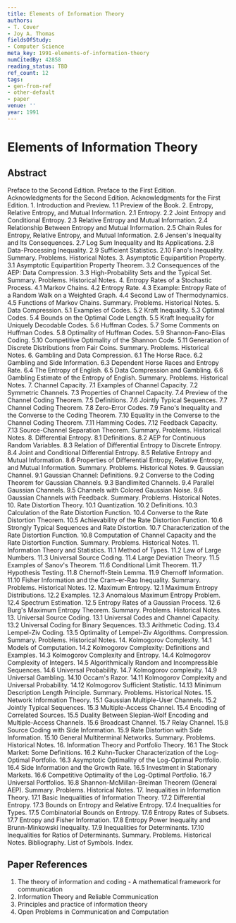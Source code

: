 ```yaml
---
title: Elements of Information Theory
authors:
- T. Cover
- Joy A. Thomas
fieldsOfStudy:
- Computer Science
meta_key: 1991-elements-of-information-theory
numCitedBy: 42858
reading_status: TBD
ref_count: 12
tags:
- gen-from-ref
- other-default
- paper
venue: ''
year: 1991
---
```


# Elements of Information Theory

## Abstract

Preface to the Second Edition. Preface to the First Edition. Acknowledgments for the Second Edition. Acknowledgments for the First Edition. 1. Introduction and Preview. 1.1 Preview of the Book. 2. Entropy, Relative Entropy, and Mutual Information. 2.1 Entropy. 2.2 Joint Entropy and Conditional Entropy. 2.3 Relative Entropy and Mutual Information. 2.4 Relationship Between Entropy and Mutual Information. 2.5 Chain Rules for Entropy, Relative Entropy, and Mutual Information. 2.6 Jensen's Inequality and Its Consequences. 2.7 Log Sum Inequality and Its Applications. 2.8 Data-Processing Inequality. 2.9 Sufficient Statistics. 2.10 Fano's Inequality. Summary. Problems. Historical Notes. 3. Asymptotic Equipartition Property. 3.1 Asymptotic Equipartition Property Theorem. 3.2 Consequences of the AEP: Data Compression. 3.3 High-Probability Sets and the Typical Set. Summary. Problems. Historical Notes. 4. Entropy Rates of a Stochastic Process. 4.1 Markov Chains. 4.2 Entropy Rate. 4.3 Example: Entropy Rate of a Random Walk on a Weighted Graph. 4.4 Second Law of Thermodynamics. 4.5 Functions of Markov Chains. Summary. Problems. Historical Notes. 5. Data Compression. 5.1 Examples of Codes. 5.2 Kraft Inequality. 5.3 Optimal Codes. 5.4 Bounds on the Optimal Code Length. 5.5 Kraft Inequality for Uniquely Decodable Codes. 5.6 Huffman Codes. 5.7 Some Comments on Huffman Codes. 5.8 Optimality of Huffman Codes. 5.9 Shannon-Fano-Elias Coding. 5.10 Competitive Optimality of the Shannon Code. 5.11 Generation of Discrete Distributions from Fair Coins. Summary. Problems. Historical Notes. 6. Gambling and Data Compression. 6.1 The Horse Race. 6.2 Gambling and Side Information. 6.3 Dependent Horse Races and Entropy Rate. 6.4 The Entropy of English. 6.5 Data Compression and Gambling. 6.6 Gambling Estimate of the Entropy of English. Summary. Problems. Historical Notes. 7. Channel Capacity. 7.1 Examples of Channel Capacity. 7.2 Symmetric Channels. 7.3 Properties of Channel Capacity. 7.4 Preview of the Channel Coding Theorem. 7.5 Definitions. 7.6 Jointly Typical Sequences. 7.7 Channel Coding Theorem. 7.8 Zero-Error Codes. 7.9 Fano's Inequality and the Converse to the Coding Theorem. 7.10 Equality in the Converse to the Channel Coding Theorem. 7.11 Hamming Codes. 7.12 Feedback Capacity. 7.13 Source-Channel Separation Theorem. Summary. Problems. Historical Notes. 8. Differential Entropy. 8.1 Definitions. 8.2 AEP for Continuous Random Variables. 8.3 Relation of Differential Entropy to Discrete Entropy. 8.4 Joint and Conditional Differential Entropy. 8.5 Relative Entropy and Mutual Information. 8.6 Properties of Differential Entropy, Relative Entropy, and Mutual Information. Summary. Problems. Historical Notes. 9. Gaussian Channel. 9.1 Gaussian Channel: Definitions. 9.2 Converse to the Coding Theorem for Gaussian Channels. 9.3 Bandlimited Channels. 9.4 Parallel Gaussian Channels. 9.5 Channels with Colored Gaussian Noise. 9.6 Gaussian Channels with Feedback. Summary. Problems. Historical Notes. 10. Rate Distortion Theory. 10.1 Quantization. 10.2 Definitions. 10.3 Calculation of the Rate Distortion Function. 10.4 Converse to the Rate Distortion Theorem. 10.5 Achievability of the Rate Distortion Function. 10.6 Strongly Typical Sequences and Rate Distortion. 10.7 Characterization of the Rate Distortion Function. 10.8 Computation of Channel Capacity and the Rate Distortion Function. Summary. Problems. Historical Notes. 11. Information Theory and Statistics. 11.1 Method of Types. 11.2 Law of Large Numbers. 11.3 Universal Source Coding. 11.4 Large Deviation Theory. 11.5 Examples of Sanov's Theorem. 11.6 Conditional Limit Theorem. 11.7 Hypothesis Testing. 11.8 Chernoff-Stein Lemma. 11.9 Chernoff Information. 11.10 Fisher Information and the Cram-er-Rao Inequality. Summary. Problems. Historical Notes. 12. Maximum Entropy. 12.1 Maximum Entropy Distributions. 12.2 Examples. 12.3 Anomalous Maximum Entropy Problem. 12.4 Spectrum Estimation. 12.5 Entropy Rates of a Gaussian Process. 12.6 Burg's Maximum Entropy Theorem. Summary. Problems. Historical Notes. 13. Universal Source Coding. 13.1 Universal Codes and Channel Capacity. 13.2 Universal Coding for Binary Sequences. 13.3 Arithmetic Coding. 13.4 Lempel-Ziv Coding. 13.5 Optimality of Lempel-Ziv Algorithms. Compression. Summary. Problems. Historical Notes. 14. Kolmogorov Complexity. 14.1 Models of Computation. 14.2 Kolmogorov Complexity: Definitions and Examples. 14.3 Kolmogorov Complexity and Entropy. 14.4 Kolmogorov Complexity of Integers. 14.5 Algorithmically Random and Incompressible Sequences. 14.6 Universal Probability. 14.7 Kolmogorov complexity. 14.9 Universal Gambling. 14.10 Occam's Razor. 14.11 Kolmogorov Complexity and Universal Probability. 14.12 Kolmogorov Sufficient Statistic. 14.13 Minimum Description Length Principle. Summary. Problems. Historical Notes. 15. Network Information Theory. 15.1 Gaussian Multiple-User Channels. 15.2 Jointly Typical Sequences. 15.3 Multiple-Access Channel. 15.4 Encoding of Correlated Sources. 15.5 Duality Between Slepian-Wolf Encoding and Multiple-Access Channels. 15.6 Broadcast Channel. 15.7 Relay Channel. 15.8 Source Coding with Side Information. 15.9 Rate Distortion with Side Information. 15.10 General Multiterminal Networks. Summary. Problems. Historical Notes. 16. Information Theory and Portfolio Theory. 16.1 The Stock Market: Some Definitions. 16.2 Kuhn-Tucker Characterization of the Log-Optimal Portfolio. 16.3 Asymptotic Optimality of the Log-Optimal Portfolio. 16.4 Side Information and the Growth Rate. 16.5 Investment in Stationary Markets. 16.6 Competitive Optimality of the Log-Optimal Portfolio. 16.7 Universal Portfolios. 16.8 Shannon-McMillan-Breiman Theorem (General AEP). Summary. Problems. Historical Notes. 17. Inequalities in Information Theory. 17.1 Basic Inequalities of Information Theory. 17.2 Differential Entropy. 17.3 Bounds on Entropy and Relative Entropy. 17.4 Inequalities for Types. 17.5 Combinatorial Bounds on Entropy. 17.6 Entropy Rates of Subsets. 17.7 Entropy and Fisher Information. 17.8 Entropy Power Inequality and Brunn-Minkowski Inequality. 17.9 Inequalities for Determinants. 17.10 Inequalities for Ratios of Determinants. Summary. Problems. Historical Notes. Bibliography. List of Symbols. Index.

## Paper References

1. The theory of information and coding - A mathematical framework for communication
2. Information Theory and Reliable Communication
3. Principles and practice of information theory
4. Open Problems in Communication and Computation
